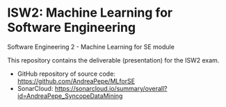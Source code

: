 # ISW2: Machine Learning for Software Engineering
Software Engineering 2 - Machine Learning for SE module

This repository contains the deliverable (presentation) for the ISW2 exam.

* GitHub repository of source code: https://github.com/AndreaPepe/MLforSE
* SonarCloud: https://sonarcloud.io/summary/overall?id=AndreaPepe_SyncopeDataMining
